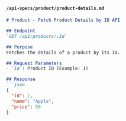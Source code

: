 
#### `/api-specs/product/product-details.md`
```markdown
# Product - Fetch Product Details by ID API

## Endpoint
`GET /api/products/:id`

## Purpose
Fetches the details of a product by its ID.

## Request Parameters
- `id`: Product ID (Example: 1)

## Response
```json
{
  "id": 1,
  "name": "Apple",
  "price": 50
}
